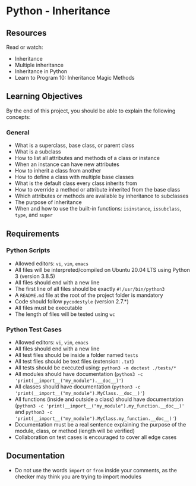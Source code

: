 # Python - Inheritance

## Resources

Read or watch:

- Inheritance
- Multiple inheritance
- Inheritance in Python
- Learn to Program 10: Inheritance Magic Methods

## Learning Objectives

By the end of this project, you should be able to explain the following concepts:

### General

- What is a superclass, base class, or parent class
- What is a subclass
- How to list all attributes and methods of a class or instance
- When an instance can have new attributes
- How to inherit a class from another
- How to define a class with multiple base classes
- What is the default class every class inherits from
- How to override a method or attribute inherited from the base class
- Which attributes or methods are available by inheritance to subclasses
- The purpose of inheritance
- When and how to use the built-in functions: `isinstance`, `issubclass`, `type`, and `super`

## Requirements

### Python Scripts

- Allowed editors: `vi`, `vim`, `emacs`
- All files will be interpreted/compiled on Ubuntu 20.04 LTS using Python 3 (version 3.8.5)
- All files should end with a new line
- The first line of all files should be exactly `#!/usr/bin/python3`
- A `README.md` file at the root of the project folder is mandatory
- Code should follow `pycodestyle` (version 2.7.\*)
- All files must be executable
- The length of files will be tested using `wc`

### Python Test Cases

- Allowed editors: `vi`, `vim`, `emacs`
- All files should end with a new line
- All test files should be inside a folder named `tests`
- All test files should be text files (extension: `.txt`)
- All tests should be executed using: `python3 -m doctest ./tests/*`
- All modules should have documentation (`python3 -c 'print(__import__("my_module").__doc__)'`)
- All classes should have documentation (`python3 -c 'print(__import__("my_module").MyClass.__doc__)'`)
- All functions (inside and outside a class) should have documentation (`python3 -c 'print(__import__("my_module").my_function.__doc__)'` and `python3 -c 'print(__import__("my_module").MyClass.my_function.__doc__)'`)
- Documentation must be a real sentence explaining the purpose of the module, class, or method (length will be verified)
- Collaboration on test cases is encouraged to cover all edge cases

## Documentation

- Do not use the words `import` or `from` inside your comments, as the checker may think you are trying to import modules